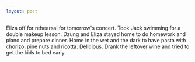 ```yaml
---
layout: post
---
```


Eliza off for rehearsal for tomorrow's concert. Took Jack swimming for a double
makeup lesson. Dzung and Eliza stayed home to do homework and piano and prepare
dinner. Home in the wet and the dark to have pasta with chorizo, pine nuts and
ricotta. Delicious. Drank the leftover wine and tried to get the kids to bed
early.
